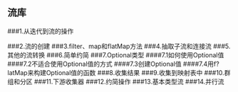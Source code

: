 ## 流库

###1.从迭代到流的操作

###2.流的创建
###3.filter、map和flatMap方法
###4.抽取子流和连接流
###5.其他的流转换
###6.简单约简
###7.Optional类型 
####7.1如何使用Optional值 
####7.2不适合使用Optional值的方式 
####7.3创建Optional值 
####7.4用f?latMap来构建Optional值的函数 
###8.收集结果 
###9.收集到映射表中 
###10.群组和分区 
###11.下游收集器 
###12.约简操作 
###13.基本类型流 
###14.并行流 